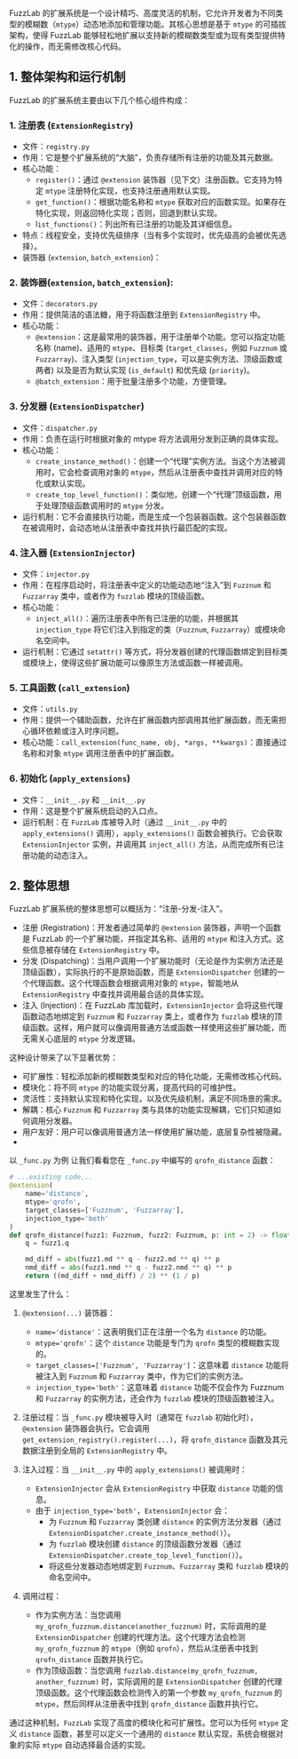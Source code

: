 



FuzzLab 的扩展系统是一个设计精巧、高度灵活的机制，它允许开发者为不同类型的模糊数（`mtype`）动态地添加和管理功能。其核心思想是基于 `mtype` 的可插拔架构，使得 FuzzLab 能够轻松地扩展以支持新的模糊数类型或为现有类型提供特化的操作，而无需修改核心代码。

## 1. 整体架构和运行机制
FuzzLab 的扩展系统主要由以下几个核心组件构成：

### 1. 注册表 (`ExtensionRegistry`)
- 文件：`registry.py`
- 作用：它是整个扩展系统的“大脑”，负责存储所有注册的功能及其元数据。
- 核心功能：
    - `register()`：通过 `@extension` 装饰器（见下文）注册函数。它支持为特定 `mtype` 注册特化实现，也支持注册通用默认实现。
    - `get_function()`：根据功能名称和 `mtype` 获取对应的函数实现。如果存在特化实现，则返回特化实现；否则，回退到默认实现。
    - l`ist_functions()`：列出所有已注册的功能及其详细信息。
- 特点：线程安全，支持优先级排序（当有多个实现时，优先级高的会被优先选择）。
- 装饰器 (`extension`, `batch_extension`)：

### 2. 装饰器(`extension`, `batch_extension`):
- 文件：`decorators.py`
- 作用：提供简洁的语法糖，用于将函数注册到 `ExtensionRegistry` 中。
- 核心功能：
  - `@extension`：这是最常用的装饰器，用于注册单个功能。您可以指定功能名称 (name)、适用的 `mtype`、目标类 (`target_classes`，例如 `Fuzznum` 或 `Fuzzarray`)、注入类型 (`injection_type`，可以是实例方法、顶级函数或两者) 以及是否为默认实现 (`is_default`) 和优先级 (`priority`)。
  - `@batch_extension`：用于批量注册多个功能，方便管理。

### 3. 分发器 (`ExtensionDispatcher`)
- 文件：`dispatcher.py`
- 作用：负责在运行时根据对象的 mtype 将方法调用分发到正确的具体实现。
- 核心功能：
  - `create_instance_method()`：创建一个“代理”实例方法。当这个方法被调用时，它会检查调用对象的 `mtype`，然后从注册表中查找并调用对应的特化或默认实现。
  - `create_top_level_function()`：类似地，创建一个“代理”顶级函数，用于处理顶级函数调用时的 `mtype` 分发。
- 运行机制：它不会直接执行功能，而是生成一个包装器函数。这个包装器函数在被调用时，会动态地从注册表中查找并执行最匹配的实现。

### 4. 注入器 (`ExtensionInjector`)
- 文件：`injector.py`
- 作用：在程序启动时，将注册表中定义的功能动态地“注入”到 `Fuzznum` 和 `Fuzzarray` 类中，或者作为 `fuzzlab` 模块的顶级函数。
- 核心功能：
  - `inject_all()`：遍历注册表中所有已注册的功能，并根据其 `injection_type` 将它们注入到指定的类（`Fuzznum`, `Fuzzarray`）或模块命名空间中。
- 运行机制：它通过 `setattr()` 等方式，将分发器创建的代理函数绑定到目标类或模块上，使得这些扩展功能可以像原生方法或函数一样被调用。

### 5. 工具函数 (`call_extension`)
- 文件：`utils.py`
- 作用：提供一个辅助函数，允许在扩展函数内部调用其他扩展函数，而无需担心循环依赖或注入时序问题。
- 核心功能：`call_extension(func_name, obj, *args, **kwargs)`：直接通过名称和对象 `mtype` 调用注册表中的扩展函数。

### 6. 初始化 (`apply_extensions`)
- 文件：`__init__.py` 和 `__init__.py`
- 作用：这是整个扩展系统启动的入口点。
- 运行机制：在 `FuzzLab` 库被导入时（通过 `__init__.py` 中的 `apply_extensions()` 调用），`apply_extensions()` 函数会被执行。它会获取 `ExtensionInjector` 实例，并调用其 `inject_all()` 方法，从而完成所有已注册功能的动态注入。

## 2. 整体思想
FuzzLab 扩展系统的整体思想可以概括为：“注册-分发-注入”。

- 注册 (Registration)：开发者通过简单的 `@extension` 装饰器，声明一个函数是 FuzzLab 的一个扩展功能，并指定其名称、适用的 `mtype` 和注入方式。这些信息被存储在 `ExtensionRegistry` 中。
- 分发 (Dispatching)：当用户调用一个扩展功能时（无论是作为实例方法还是顶级函数），实际执行的不是原始函数，而是 `ExtensionDispatcher` 创建的一个代理函数。这个代理函数会根据调用对象的 `mtype`，智能地从 `ExtensionRegistry` 中查找并调用最合适的具体实现。
- 注入 (Injection)：在 FuzzLab 库加载时，`ExtensionInjector` 会将这些代理函数动态地绑定到 `Fuzznum` 和 `Fuzzarray` 类上，或者作为 `fuzzlab` 模块的顶级函数。这样，用户就可以像调用普通方法或函数一样使用这些扩展功能，而无需关心底层的 `mtype` 分发逻辑。

这种设计带来了以下显著优势：

- 可扩展性：轻松添加新的模糊数类型和对应的特化功能，无需修改核心代码。
- 模块化：将不同 `mtype` 的功能实现分离，提高代码的可维护性。
- 灵活性：支持默认实现和特化实现，以及优先级机制，满足不同场景的需求。
- 解耦：核心 `Fuzznum` 和 `Fuzzarray` 类与具体的功能实现解耦，它们只知道如何调用分发器。
- 用户友好：用户可以像调用普通方法一样使用扩展功能，底层复杂性被隐藏。
- 
以 `_func.py` 为例
让我们看看您在 `_func.py` 中编写的 `qrofn_distance` 函数：

```python
# ...existing code...
@extension(
    name='distance',
    mtype='qrofn',
    target_classes=['Fuzznum', 'Fuzzarray'],
    injection_type='both'
)
def qrofn_distance(fuzz1: Fuzznum, fuzz2: Fuzznum, p: int = 2) -> float:
    q = fuzz1.q

    md_diff = abs(fuzz1.md ** q - fuzz2.md ** q) ** p
    nmd_diff = abs(fuzz1.nmd ** q - fuzz2.nmd ** q) ** p
    return ((md_diff + nmd_diff) / 2) ** (1 / p)
```

这里发生了什么：

1. `@extension(...)` 装饰器：
   - `name='distance'`：这表明我们正在注册一个名为 `distance` 的功能。
   - `mtype='qrofn'`：这个 `distance` 功能是专门为 `qrofn` 类型的模糊数实现的。
   - `target_classes=['Fuzznum', 'Fuzzarray']`：这意味着 `distance` 功能将被注入到 `Fuzznum` 和 `Fuzzarray` 类中，作为它们的实例方法。
   - `injection_type='both'`：这意味着 `distance` 功能不仅会作为 Fuzznum 和 `Fuzzarray` 的实例方法，还会作为 `fuzzlab` 模块的顶级函数被注入。

2. 注册过程：当 `_func.py` 模块被导入时（通常在 `fuzzlab` 初始化时），`@extension` 装饰器会执行。它会调用 `get_extension_registry().register(...)`，将 `qrofn_distance` 函数及其元数据注册到全局的 `ExtensionRegistry` 中。

3. 注入过程：当 `__init__.py` 中的 `apply_extensions()` 被调用时：
   - `ExtensionInjector` 会从 `ExtensionRegistry` 中获取 `distance` 功能的信息。
   - 由于 `injection_type='both'`，`ExtensionInjector` 会：
     - 为 `Fuzznum` 和 `Fuzzarray` 类创建 `distance` 的实例方法分发器（通过 `ExtensionDispatcher.create_instance_method()`）。
     - 为 `fuzzlab` 模块创建 `distance` 的顶级函数分发器（通过 `ExtensionDispatcher.create_top_level_function()`）。
     - 将这些分发器动态地绑定到 `Fuzznum`、`Fuzzarray` 类和 `fuzzlab` 模块的命名空间中。

4. 调用过程：
   - 作为实例方法：当您调用 `my_qrofn_fuzznum.distance(another_fuzznum)` 时，实际调用的是 `ExtensionDispatcher` 创建的代理方法。这个代理方法会检测 `my_qrofn_fuzznum` 的 `mtype`（例如 `qrofn`），然后从注册表中找到 `qrofn_distance` 函数并执行它。
   - 作为顶级函数：当您调用 `fuzzlab.distance(my_qrofn_fuzznum, another_fuzznum)` 时，实际调用的是 `ExtensionDispatcher` 创建的代理顶级函数。这个代理函数会检测传入的第一个参数 `my_qrofn_fuzznum` 的 `mtype`，然后同样从注册表中找到 `qrofn_distance` 函数并执行它。

通过这种机制，`FuzzLab` 实现了高度的模块化和可扩展性。您可以为任何 `mtype` 定义 `distance` 函数，甚至可以定义一个通用的 `distance` 默认实现，系统会根据对象的实际 `mtype` 自动选择最合适的实现。
